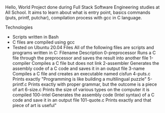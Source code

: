 Hello, World
Project done during Full Stack Software Engineering studies at All School. It aims to learn about what is entry point, basics commands (puts, printf, putchar), compilation process with gcc in C language.

Technologies
* Scripts written in Bash
* C files are compiled using gcc 
* Tested on Ubuntu 20.04
Files
All of the following files are scripts and programs written in C:
Filename	Description
0-preprocessor	Runs a C file through the preprocessor and saves the result into another file
1-compiler	Compiles a C file but does not link
2-assembler	Generates the assembly code of a C code and saves it in an output file
3-name	Compiles a C file and creates an executable named cisfun
4-puts.c	Prints exactly "Programming is like building a multilingual puzzle"
5-printf.c	Prints exactly with proper grammar, but the outcome is a piece of art
6-size.c	Prints the size of various types on the computer it is compiled
100-intel	Generates the assembly code (Intel syntax) of a C code and save it in an output file
101-quote.c	Prints exactly and that piece of art is useful"

